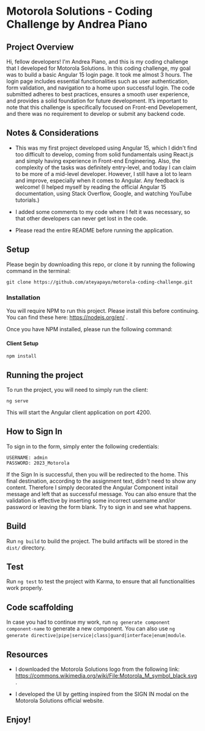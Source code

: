 # Motorola Solutions - Coding Challenge by Andrea Piano

## Project Overview

Hi, fellow developers! I'm Andrea Piano, and this is my coding challenge that I developed for Motorola Solutions. In this coding challenge, my goal was to build a basic Angular 15 login page. It took me almost 3 hours. The login page includes essential functionalities such as user authentication, form validation, and navigation to a home upon successful login. The code submitted adheres to best practices, ensures a smooth user experience, and provides a solid foundation for future development. It’s important to note that this challenge is specifically focused on Front-end Developement, and there was no requirement to develop or submit any backend code.

## Notes & Considerations

- This was my first project developed using Angular 15, which I didn't find too difficult to develop, coming from solid fundamentals using React.js and simply having experience in Front-end Engineering. Also, the complexity of the tasks was definitely entry-level, and today I can claim to be more of a mid-level developer. However, I still have a lot to learn and improve, especially when it comes to Angular. Any feedback is welcome!
  (I helped myself by reading the official Angular 15 documentation, using Stack Overflow, Google, and watching YouTube tutorials.)

- I added some comments to my code where I felt it was necessary, so that other developers can never get lost in the code.

- Please read the entire README before running the application.

## Setup

Please begin by downloading this repo, or clone it by running the following command in the terminal:

```
git clone https://github.com/ateyapayo/motorola-coding-challenge.git
```

### Installation

You will require NPM to run this project. Please install this before continuing.
You can find these here: https://nodejs.org/en/ .

Once you have NPM installed, please run the following command:

#### Client Setup

```
npm install
```

## Running the project

To run the project, you will need to simply run the client:

```
ng serve
```

This will start the Angular client application on port 4200.

## How to Sign In

To sign in to the form, simply enter the following credentials:

```
USERNAME: admin
PASSWORD: 2023_Motorola
```

If the Sign In is successful, then you will be redirected to the home. This final destination, according to the assignment text, didn't need to show any content. Therefore I simply decorated the Angular Component initail message and left that as successful message. 
You can also ensure that the validation is effective by inserting some incorrect username and/or password or leaving the form blank. Try to sign in and see what happens.

## Build

Run `ng build` to build the project. The build artifacts will be stored in the `dist/` directory.

## Test

Run `ng test` to test the project with Karma, to ensure that all functionalities work properly.

## Code scaffolding

In case you had to continue my work, run `ng generate component component-name` to generate a new component. You can also use `ng generate directive|pipe|service|class|guard|interface|enum|module`.

## Resources

- I downloaded the Motorola Solutions logo from the following link: https://commons.wikimedia.org/wiki/File:Motorola_M_symbol_black.svg .

- I developed the UI by getting inspired from the SIGN IN modal on the Motorola Solutions official website.

## Enjoy!
